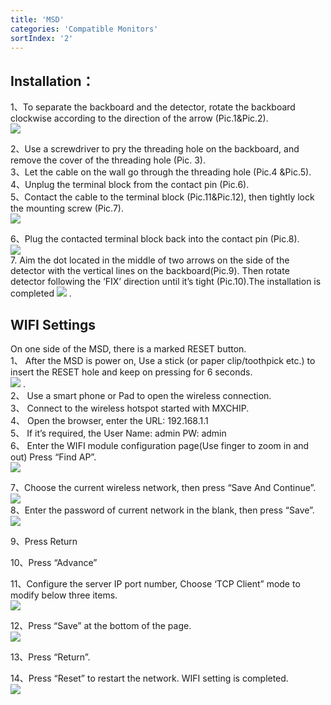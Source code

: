 ```yaml
---
title: 'MSD'
categories: 'Compatible Monitors'
sortIndex: '2'
---
```

## Installation：  
1、To separate the backboard and the detector, rotate the backboard clockwise according to the direction of the arrow (Pic.1&Pic.2).    
![](https://user-images.githubusercontent.com/26155270/30017246-075e87d0-918b-11e7-9260-b615580e1af3.png)   
    
2、Use a screwdriver to pry the threading hole on the backboard, and remove the cover of the threading hole (Pic. 3).  
3、Let the cable on the wall go through the threading hole (Pic.4 &Pic.5).  
4、Unplug the terminal block from the contact pin (Pic.6).  
5、Contact the cable to the terminal block (Pic.11&Pic.12), then tightly lock the mounting screw (Pic.7).  
![](https://user-images.githubusercontent.com/26155270/30049164-2071d8f0-924c-11e7-9f08-5af150d78ea4.png)
  
6、Plug the contacted terminal block back into the contact pin (Pic.8).  
![](https://user-images.githubusercontent.com/26155270/30049198-3eebf4b4-924c-11e7-8ca2-f820e7b73e0a.png)   
7. Aim the dot located in the middle of two arrows on the side of the detector with the vertical lines on the backboard(Pic.9). Then rotate detector following the ‘FIX’ direction until it’s tight (Pic.10).The installation is completed 
![](https://user-images.githubusercontent.com/26155270/30049218-5911272e-924c-11e7-81e2-3aece6b7cf6e.png) . 
    
## WIFI Settings
On one side of the MSD, there is a marked RESET button.  
1、 After the MSD is power on, Use a stick (or paper clip/toothpick etc.) to insert the RESET hole and keep on pressing for 6 seconds.  
![](https://user-images.githubusercontent.com/26155270/30016749-f8ee6ece-9188-11e7-8170-4cca0351ce24.png) .   
2、 Use a smart phone or Pad to open the wireless connection.  
3、 Connect to the wireless hotspot started with MXCHIP.    
4、 Open the browser, enter the URL: 192.168.1.1   
5、 If it’s required, the User Name: admin PW: admin   
6、 Enter the WIFI module configuration page(Use finger to zoom in and out) Press “Find AP”.     
![](https://user-images.githubusercontent.com/26155270/30048606-8e880fba-9249-11e7-9154-212b656ca9a4.png)   
  
7、Choose the current wireless network, then press “Save And Continue”.  
![](https://user-images.githubusercontent.com/26155270/30048658-da2b8316-9249-11e7-9612-b4f04bed500d.png)   
8、Enter the password of current network in the blank, then press “Save”.  
![](https://user-images.githubusercontent.com/26155270/30048726-2400b0ce-924a-11e7-8d89-99f84717ca0e.png)  
  
9、Press Return   
  
10、Press “Advance”   
  
11、Configure the server IP port number, Choose ‘TCP Client” mode to modify below three items.   
![](https://user-images.githubusercontent.com/26155270/30048817-9194918c-924a-11e7-808e-f972b79abacb.png)   
  
12、Press “Save” at the bottom of the page.  
![](https://user-images.githubusercontent.com/26155270/30048856-b7e4274e-924a-11e7-843b-af4bdc562964.png)   
    
13、Press “Return”.  
  
14、Press “Reset” to restart the network. WIFI setting is completed.   
![](https://user-images.githubusercontent.com/26155270/30048891-ead95d4a-924a-11e7-9ce2-87c71e827f19.png)   
